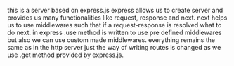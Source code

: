 this is a server based on express.js 
express allows us to create server and provides us many functionalities like request, response and next.
next helps us to use middlewares such that if a request-response is resolved what to do next.
in express .use method is written to use pre defined middlewares but also we can use custom made middlewares.
everything remains the same as in the http server just the way of writing routes is changed as we use .get method provided by express.js. 